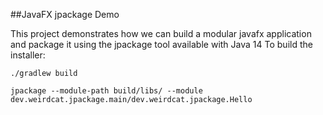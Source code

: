 ##JavaFX jpackage Demo

This project demonstrates how we can build a modular javafx application
and package it using the jpackage tool available with Java 14
To build the installer:

```
./gradlew build

jpackage --module-path build/libs/ --module dev.weirdcat.jpackage.main/dev.weirdcat.jpackage.Hello
```
